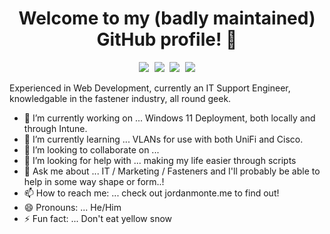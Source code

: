 <h1 align="center"> Welcome to my (badly maintained) GitHub profile! 👋 </h1>

<p align="center">
   <kbd>
  <a href="https://twitter.com/Jordan_Monte51"><img src="https://img.shields.io/badge/-@Jordan__Monte51-00acee?style=flat&logo=Twitter&logoColor=white" /></a>
  <a href="https://github.com/JordMonte512"><img src="https://img.shields.io/badge/-JordMonte512-3a3a3a?style=flat&logo=GitHub&logoColor=white" /></a>
  <a href="https://www.reddit.com/user/JordMonte12"><img src="https://img.shields.io/badge/-JordMonte512-ff4500?style=flat&logo=reddit&logoColor=white" /></a>
  <a href="https://www.linkedin.com/in/jordanmonte"><img src="https://img.shields.io/badge/-Jordan_Monte-0072b1?style=flat&logo=Linkedin&logoColor=white" /></a>
  </kbd>
</p>

Experienced in Web Development, currently an IT Support Engineer, knowledgable in the fastener industry, all round geek.

- 🔭 I’m currently working on ... Windows 11 Deployment, both locally and through Intune.
- 🌱 I’m currently learning ... VLANs for use with both UniFi and Cisco.
- 👯 I’m looking to collaborate on ...
- 🤔 I’m looking for help with ... making my life easier through scripts
- 💬 Ask me about ... IT / Marketing / Fasteners and I'll probably be able to help in some way shape or form..!
- 📫 How to reach me: ... check out jordanmonte.me to find out!
- 😄 Pronouns: ... He/Him
- ⚡ Fun fact: ... Don't eat yellow snow

</p>
